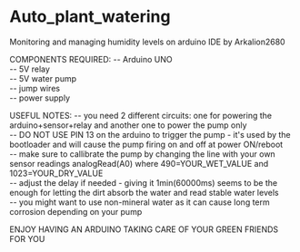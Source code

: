 # Auto_plant_watering
Monitoring and managing humidity levels on arduino IDE by Arkalion2680   

COMPONENTS REQUIRED: 
-- Arduino UNO   
-- 5V relay   
-- 5V water pump   
-- jump wires   
-- power supply  

USEFUL NOTES: 
-- you need 2 different circuits: one for powering the arduino+sensor+relay and another one to power the pump only   
-- DO NOT USE PIN 13 on the arduino to trigger the pump - it's used by the bootloader and will cause the pump firing on and off at power ON/reboot   
-- make sure to callibrate the pump by changing the line with your own sensor readings analogRead(A0) where 490=YOUR_WET_VALUE and 1023=YOUR_DRY_VALUE   
-- adjust the delay if needed - giving it 1min(60000ms) seems to be the enough for letting the dirt absorb the water and read stable water levels   
-- you might want to use non-mineral water as it can cause long term corrosion depending on your pump

ENJOY HAVING AN ARDUINO TAKING CARE OF YOUR GREEN FRIENDS FOR YOU
